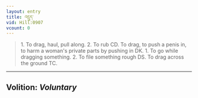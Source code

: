 ```yaml
---
layout: entry
title: འདྲུད་
vid: Hill:0907
vcount: 0
---
```

> 1\. To drag, haul, pull along\. 2\. To rub CD\. To drag, to push a penis in, to harm a woman's private parts by pushing in DK\. 1\. To go while dragging something\. 2\. To file something rough DS\. To drag across the ground TC\.

---
Volition: _Voluntary_
---

